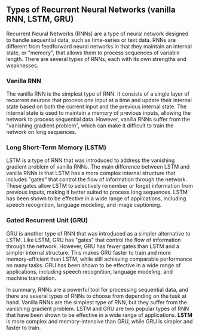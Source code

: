 ## Types of Recurrent Neural Networks (vanilla RNN, LSTM, GRU)

Recurrent Neural Networks (RNNs) are a type of neural network designed to handle sequential data, such as time-series or text data. RNNs are different from feedforward neural networks in that they maintain an internal state, or "memory", that allows them to process sequences of variable length. There are several types of RNNs, each with its own strengths and weaknesses.

### Vanilla RNN

The vanilla RNN is the simplest type of RNN. It consists of a single layer of recurrent neurons that process one input at a time and update their internal state based on both the current input and the previous internal state. The internal state is used to maintain a memory of previous inputs, allowing the network to process sequential data. However, vanilla RNNs suffer from the "vanishing gradient problem", which can make it difficult to train the network on long sequences.

### Long Short-Term Memory (LSTM)
LSTM is a type of RNN that was introduced to address the vanishing gradient problem of vanilla RNNs. The main difference between LSTM and vanilla RNNs is that LSTM has a more complex internal structure that includes "gates" that control the flow of information through the network. These gates allow LSTM to selectively remember or forget information from previous inputs, making it better suited to process long sequences. LSTM has been shown to be effective in a wide range of applications, including speech recognition, language modeling, and image captioning.

### Gated Recurrent Unit (GRU)
GRU is another type of RNN that was introduced as a simpler alternative to LSTM. Like LSTM, GRU has "gates" that control the flow of information through the network. However, GRU has fewer gates than LSTM and a simpler internal structure. This makes GRU faster to train and more memory-efficient than LSTM, while still achieving comparable performance on many tasks. GRU has been shown to be effective in a wide range of applications, including speech recognition, language modeling, and machine translation.

In summary, RNNs are a powerful tool for processing sequential data, and there are several types of RNNs to choose from depending on the task at hand. Vanilla RNNs are the simplest type of RNN, but they suffer from the vanishing gradient problem. LSTM and GRU are two popular types of RNN that have been shown to be effective in a wide range of applications. **LSTM** is more complex and memory-intensive than GRU, while GRU is simpler and faster to train.
